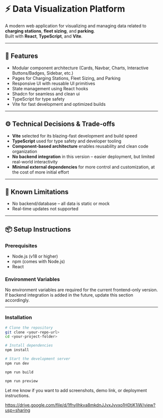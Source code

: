# ⚡ Data Visualization Platform

A modern web application for visualizing and managing data related to **charging stations**, **fleet sizing**, and **parking**.  
Built with **React**, **TypeScript**, and **Vite**.

---

## 🚀 Features

- Modular component architecture (Cards, Navbar, Charts, Interactive Buttons/Badges, Sidebar, etc.)
- Pages for Charging Stations, Fleet Sizing, and Parking
- Responsive UI with reusable UI primitives
- State management using React hooks
- Shadcn for seamless and clean ui
- TypeScript for type safety
- Vite for fast development and optimized builds

---

## ⚙️ Technical Decisions & Trade-offs

- **Vite** selected for its blazing-fast development and build speed
- **TypeScript** used for type safety and developer tooling
- **Component-based architecture** enables reusability and clean code organization
- **No backend integration** in this version – easier deployment, but limited real-world interactivity
- **Minimal external dependencies** for more control and customization, at the cost of more initial effort

---

## 🚧 Known Limitations

- No backend/database – all data is static or mock
- Real-time updates not supported

---

## 📦 Setup Instructions

### Prerequisites

- Node.js (v18 or higher)
- npm (comes with Node.js)
- React

### Environment Variables

No environment variables are required for the current frontend-only version.  
If backend integration is added in the future, update this section accordingly.

---

### Installation

```bash
# Clone the repository
git clone <your-repo-url>
cd <your-project-folder>

# Install dependencies
npm install

# Start the development server
npm run dev

npm run build

npm run preview

```

Let me know if you want to add screenshots, demo link, or deployment instructions.

https://drive.google.com/file/d/1fhyllhkva8mkdnJJvxJvvxo1H0tjK1iW/view?usp=sharing
